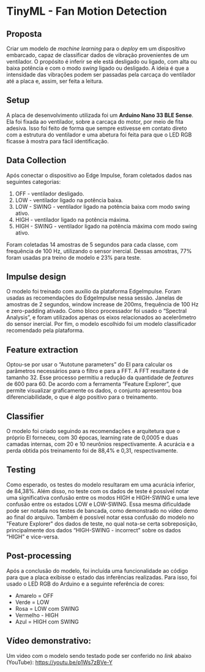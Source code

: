 # TinyML - Fan Motion Detection 

## Proposta 
Criar um modelo de *machine learning* para o *deploy* em um dispositivo embarcado, capaz de classificar dados de vibração provenientes de um ventilador. O propósito é inferir se ele está desligado ou ligado, com alta ou baixa potência e com o modo *swing* ligado ou desligado. A ideia é que a intensidade das vibrações podem ser passadas pela carcaça do ventilador até a placa e, assim, ser feita a leitura.

## Setup
A placa de desenvolvimento utilizada foi um **Arduino Nano 33 BLE Sense**. Ela foi fixada ao ventilador, sobre a carcaça do motor, por meio de fita adesiva. Isso foi feito de forma que sempre estivesse em contato direto com a estrutura do ventilador e uma abetura foi feita para que o LED RGB ficasse à mostra para fácil identificação.

## Data Collection
Após conectar o dispositivo ao Edge Impulse, foram coletados dados nas seguintes categorias:

1. OFF - ventilador desligado.
2. LOW - ventilador ligado na potência baixa.
3. LOW - SWING - ventilador ligado na potência baixa com modo swing ativo.
4. HIGH - ventilador ligado na potência máxima.
5. HIGH - SWING - ventilador ligado na potência máxima com modo swing ativo.
  
Foram coletadas 14 amostras de 5 segundos para cada classe, com frequência de 100 Hz, utilizando o sensor inercial. Dessas amostras, 77% foram usadas pra treino de modelo e 23% para teste.

## Impulse design
O modelo foi treinado com auxílio da plataforma EdgeImpulse. Foram usadas as recomendações do EdgeImpulse nessa sessão. Janelas de amostras de 2 segundos, window increase de 200ms, frequência de 100 Hz e zero-padding ativado. Como bloco processador foi usado o “Spectral Analysis”, e foram utilizados apenas os eixos relacionados ao acelerômetro do sensor inercial. Por fim, o modelo escolhido foi um modelo classificador recomendado pela plataforma.

## Feature extraction
Optou-se por usar o “Autotune parameters” do EI para calcular os parâmetros necessários para o filtro e para a FFT. A FFT resultante é de tamanho 32. 
Esse processo permitiu a redução da quantidade de *features* de 600 para 60. De acordo com a ferramenta “Feature Explorer”, que permite visualizar graficamente os dados, o conjunto apresentou boa diferenciabilidade, o que é algo positivo para o treinamento. 

## Classifier
O modelo foi criado seguindo as recomendações e arquitetura que o próprio EI forneceu, com 30 épocas, learning rate de 0,0005 e duas camadas internas, com 20 e 10 neurônios  respectivamente. A acurácia e a perda obtida pós treinamento foi de 88,4% e 0,31, respectivamente.

## Testing
Como esperado, os testes do modelo resultaram em uma acurácia inferior, de 84,38%. Além disso, no teste com os dados de teste é possível notar uma significativa confusão entre os modos HIGH e HIGH-SWING e uma leve confusão entre os estados LOW e LOW-SWING. Essa mesma dificuldade pode ser notada nos testes de bancada, como demonstrado no vídeo demo ao final do arquivo. Também é possível notar essa confusão do modelo no "Feature Explorer" dos dados de teste, no qual nota-se certa sobreposição, principalmente dos dados “HIGH-SWING - incorrect” sobre os dados “HIGH” e vice-versa.

## Post-processing
Após a conclusão do modelo, foi incluída uma funcionalidade ao código para que a placa exibisse o estado das inferências realizadas. Para isso, foi usado o LED RGB do Arduino e a seguinte referência de cores:

- Amarelo = OFF
- Verde = LOW
- Rosa = LOW com SWING
- Vermelho - HIGH
- Azul = HIGH com SWING

## Vídeo demonstrativo:
Um video com o modelo sendo testado pode ser conferido no *link* abaixo (YouTube):
https://youtu.be/p1Ws7zBVe-Y
